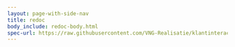 ```yaml
---
layout: page-with-side-nav
title: redoc
body_include: redoc-body.html
spec-url: https://raw.githubusercontent.com/VNG-Realisatie/klantinteracties/main/docs/api_familie_varianten/variant5-lees/openapi.yaml
---
```

<redoc spec-url='{{page.spec-url}}'></redoc>
